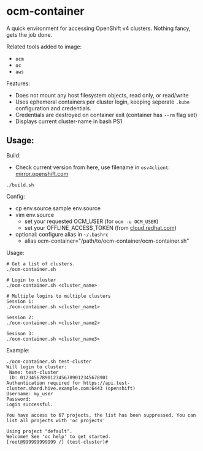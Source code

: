 # ocm-container

A quick environment for accessing OpenShift v4 clusters. Nothing fancy, gets the job done.

Related tools added to image:
* `ocm`
* `oc`
* `aws`

Features:
* Does not mount any host filesystem objects, read only, or read/write
* Uses ephemeral containers per cluster login, keeping seperate `.kube` configuration and credentials.
* Credentials are destroyed on container exit (container has `--rm` flag set)
* Displays current cluster-name in bash PS1

## Usage:

Build:

* Check current version from here, use filename in `osv4client`:
[mirror.openshift.com](https://mirror.openshift.com/pub/openshift-v4/clients/ocp/latest/)

```
./build.sh
```

Config:

* cp env.source.sample env.source
* vim env.source
  * set your requested OCM_USER (for `ocm -u OCM_USER`)
  * set your OFFLINE_ACCESS_TOKEN (from [cloud.redhat.com](https://cloud.redhat.com/))
* optional: configure alias in `~/.bashrc`
  * alias ocm-container="/path/to/ocm-container/ocm-container.sh"

Usage:

```
# Get a list of clusters.
./ocm-container.sh

# Login to cluster
./ocm-container.sh <cluster_name>

# Multiple logins to multiple clusters
Session 1:
./ocm-container.sh <cluster_name1>

Session 2:
./ocm-container.sh <cluster_name2>

Sesison 3:
./ocm-container.sh <cluster_name3>
```

Example:

```
./ocm-container.sh test-cluster
Will login to cluster:
 Name: test-cluster
 ID: 01234567890123456789012345678901
Authentication required for https://api.test-cluster.shard.hive.example.com:6443 (openshift)
Username: my_user
Password:
Login successful.

You have access to 67 projects, the list has been suppressed. You can list all projects with 'oc projects'

Using project "default".
Welcome! See 'oc help' to get started.
[root@999999999999 /] (test-cluster)#
```
